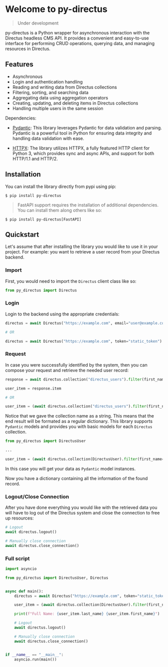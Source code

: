 # Welcome to py-directus

> Under development

py-directus is a Python wrapper for asynchronous interaction with the Directus headless CMS API. It provides a convenient and
easy-to-use interface for performing CRUD operations, querying data, and managing resources in Directus.

## Features

- Asynchronous
- Login and authentication handling
- Reading and writing data from Directus collections
- Filtering, sorting, and searching data
- Aggregating data using aggregation operators
- Creating, updating, and deleting items in Directus collections
- Handling multiple users in the same session

Dependencies:

- [Pydantic](https://pydantic-docs.helpmanual.io/): This library leverages Pydantic for data validation and parsing. Pydantic is a powerful tool in Python for ensuring data integrity and handling data validation with ease.

- [HTTPX](https://www.python-httpx.org/): The library utilizes HTTPX, a fully featured HTTP client for Python 3, which provides sync and async APIs, and support for both HTTP/1.1 and HTTP/2.

## Installation

You can install the library directly from pypi using pip:

```shell
$ pip install py-directus
```

> FastAPI support requires the installation of additional dependencies. 
> You can install them along others like so:

```shell
$ pip install py-directus[FastAPI]
```

## Quickstart

Let's assume that after installing the library you would like to use it in your project. For example: you want to retrieve a user record from your Directus backend.

### Import

First, you would need to import the `Directus` client class like so:

```python
from py_directus import Directus
```

### Login

Login to the backend using the appropriate credentials:

```python
directus = await Directus("https://example.com", email="user@example.com", password="secret")

# OR

directus = await Directus("https://example.com", token="static_token")
```

### Request

In case you were successfully identified by the system, then you can compose your request and retrieve the needed user record:

```python
response = await directus.collection("directus_users").filter(first_name="John").read()

user_item = response.item

# OR

user_item = (await directus.collection("directus_users").filter(first_name="John").read()).item
```

Notice that we gave the collection name as a string. This means that the end result will be formated as a regular dictionary.
This library supports `Pydantic` models and provides you with basic models for each `Directus` collection.

```python
from py_directus import DirectusUser

...

user_item = (await directus.collection(DirectusUser).filter(first_name="John").read()).item
```

In this case you will get your data as `Pydantic` model instances.

Now you have a dictionary containing all the information of the found record.

### Logout/Close Connection

After you have done everything you would like with the retrieved data you will have to log out of the Directus system and close the connection to free up resources:

```python
# Logout
await directus.logout()

# Manually close connection
await directus.close_connection()
```

### Full script

```python title="main.py"
import asyncio

from py_directus import DirectusUser, Directus


async def main():
    directus = await Directus("https://example.com", token="static_token")

    user_item = (await directus.collection(DirectusUser).filter(first_name="John").read()).item

    print(f"Full Name: {user_item.last_name} {user_item.first_name}")

    # Logout
    await directus.logout()

    # Manually close connection
    await directus.close_connection()


if __name__ == "__main__":
    asyncio.run(main())

```
